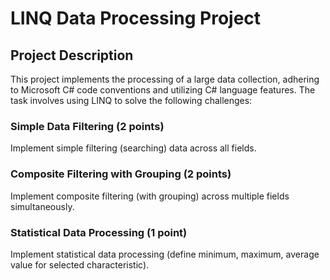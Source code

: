 # LINQ Data Processing Project

## Project Description

This project implements the processing of a large data collection, adhering to Microsoft C# code conventions and 
utilizing C# language features. The task involves using LINQ to solve the following challenges:

### Simple Data Filtering (2 points)

Implement simple filtering (searching) data across all fields.

### Composite Filtering with Grouping (2 points)

Implement composite filtering (with grouping) across multiple fields simultaneously.

### Statistical Data Processing (1 point)

Implement statistical data processing (define minimum, maximum, average value for selected characteristic).